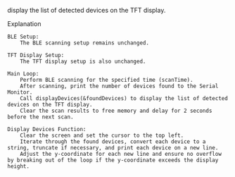 display the list of detected devices on the TFT display.

Explanation

    BLE Setup:
        The BLE scanning setup remains unchanged.

    TFT Display Setup:
        The TFT display setup is also unchanged.

    Main Loop:
        Perform BLE scanning for the specified time (scanTime).
        After scanning, print the number of devices found to the Serial Monitor.
        Call displayDevices(&foundDevices) to display the list of detected devices on the TFT display.
        Clear the scan results to free memory and delay for 2 seconds before the next scan.

    Display Devices Function:
        Clear the screen and set the cursor to the top left.
        Iterate through the found devices, convert each device to a string, truncate if necessary, and print each device on a new line.
        Adjust the y-coordinate for each new line and ensure no overflow by breaking out of the loop if the y-coordinate exceeds the display height.
